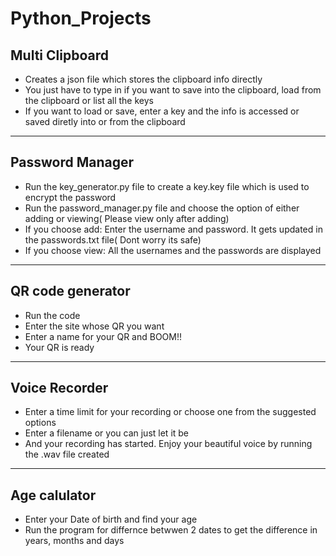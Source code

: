 # Python_Projects
## Multi Clipboard
- Creates a json file which stores the clipboard info directly
- You just have to type in if you want to save into the clipboard, load from the clipboard or list all the keys
- If you want to load or save, enter a key and the info is accessed or saved diretly into or from the clipboard

---

## Password Manager
- Run the key_generator.py file to create a key.key file which is used to encrypt the password
- Run the password_manager.py file and choose the option of either adding or viewing( Please view only after adding)
- If you choose add: Enter the username and password. It gets updated in the passwords.txt file( Dont worry its safe)
- If you choose view: All the usernames and the passwords are displayed

---

## QR code generator
- Run the code
- Enter the site whose QR you want
- Enter a name for your QR and BOOM!!
- Your QR is ready

---

## Voice Recorder
- Enter a time limit for your recording or choose one from the suggested options
- Enter a filename or you can just let it be
- And your recording has started. Enjoy your beautiful voice by running the .wav file created

---

## Age calulator
- Enter your Date of birth and find your age
- Run the program for differnce betwwen 2 dates to get the difference in years, months and days